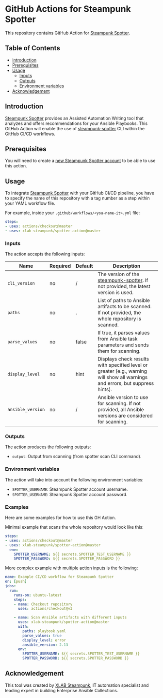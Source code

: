 # GitHub Actions for Steampunk Spotter
This repository contains GitHub Action for [Steampunk Spotter].

## Table of Contents
- [Introduction](#introduction)
- [Prerequisites](#prerequisites)
- [Usage](#usage)
  - [Inputs](#inputs)
  - [Outputs](#outputs)
  - [Environment variables](#environment-variables)
- [Acknowledgement](#acknowledgement)

## Introduction
[Steampunk Spotter] provides an Assisted Automation Writing tool that analyzes 
and offers recommendations for your Ansible Playbooks.
This GitHub Action will enable the use of [steampunk-spotter] CLI within the 
GitHub CI/CD workflows.

## Prerequisites
You will need to create a [new Steampunk Spotter account] to be able to use 
this action.

## Usage
To integrate [Steampunk Spotter] with your GitHub CI/CD pipeline, you have to 
specify the name of this repository with a tag number as a step within your 
YAML workflow file.

For example, inside your `.github/workflows/<you-name-it>.yml` file:

```yaml
steps:
- uses: actions/checkout@master
- uses: xlab-steampunk/spotter-action@master
```

### Inputs
The action accepts the following inputs:

| Name               | Required | Default  | Description                                                                                                                   |
|--------------------|----------|----------|-------------------------------------------------------------------------------------------------------------------------------|
| `cli_version`      | no       | /        | The version of the [steampunk-spotter]. If not provided, the latest version is used.                                          |
| `paths`            | no       | .        | List of paths to Ansible artifacts to be scanned. If not provided, the whole repository is scanned.                           |
| `parse_values`     | no       | false    | If true, it parses values from Ansible task parameters and sends them for scanning.                                           |                                
| `display_level`    | no       | hint     | Displays check results with specified level or greater (e.g., warning will show all warnings and errors, but suppress hints). |
| `ansible_version`  | no       | /        | Ansible version to use for scanning. If not provided, all Ansible versions are considered for scanning.                       |

### Outputs
The action produces the following outputs:

* `output`: Output from scanning (from spotter scan CLI command).

### Environment variables
The action will take into account the following environment variables:

* `SPOTTER_USERNAME`: Steampunk Spotter account username.
* `SPOTTER_USERNAME`: Steampunk Spotter account password.

### Examples
Here are some examples for how to use this GH Action.

Minimal example that scans the whole repository would look like this:

```yaml
steps:
- uses: actions/checkout@master
- uses: xlab-steampunk/spotter-action@master
  env:
    SPOTTER_USERNAME: ${{ secrets.SPOTTER_TEST_USERNAME }}
    SPOTTER_PASSWORD: ${{ secrets.SPOTTER_PASSWORD }}
```

More complex example with multiple action inputs is the following:

```yaml
name: Example CI/CD workflow for Steampunk Spotter
on: [push]
jobs:
  run:
    runs-on: ubuntu-latest
    steps:
    - name: Checkout repository
      uses: actions/checkout@v3

    - name: Scan Ansible artifacts with different inputs
      uses: xlab-steampunk/spotter-action@master
      with:
        paths: playbook.yaml
        parse_values: true
        display_level: error
        ansible_version: 2.13
      env:
        SPOTTER_USERNAME: ${{ secrets.SPOTTER_TEST_USERNAME }}
        SPOTTER_PASSWORD: ${{ secrets.SPOTTER_PASSWORD }}
```

## Acknowledgement
This tool was created by [XLAB Steampunk], IT automation specialist and 
leading expert in building Enterprise Ansible Collections.

[Steampunk Spotter]: https://steampunk.si/spotter/
[steampunk-spotter]: https://pypi.org/project/steampunk-spotter/
[new Steampunk Spotter account]: https://spotter.steampunk.si
[XLAB Steampunk]: https://steampunk.si/
